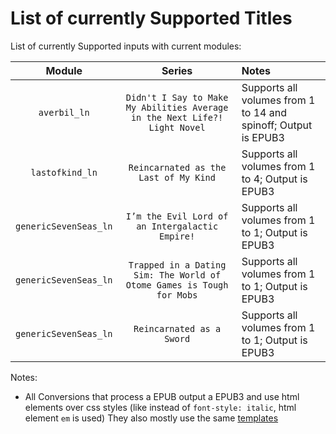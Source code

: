 # List of currently Supported Titles

List of currently Supported inputs with current modules:

|        Module         |                                   Series                                   | Notes                                                          |
| :-------------------: | :------------------------------------------------------------------------: | :------------------------------------------------------------- |
|     `averbil_ln`      | `Didn't I Say to Make My Abilities Average in the Next Life?! Light Novel` | Supports all volumes from 1 to 14 and spinoff; Output is EPUB3 |
|    `lastofkind_ln`    |                   `Reincarnated as the Last of My Kind`                    | Supports all volumes from 1 to 4; Output is EPUB3              |
| `genericSevenSeas_ln` |              `I’m the Evil Lord of an Intergalactic Empire!`               | Supports all volumes from 1 to 1; Output is EPUB3              |
| `genericSevenSeas_ln` |   `Trapped in a Dating Sim: The World of Otome Games is Tough for Mobs`    | Supports all volumes from 1 to 1; Output is EPUB3              |
| `genericSevenSeas_ln` |                         `Reincarnated as a Sword`                          | Supports all volumes from 1 to 1; Output is EPUB3              |

Notes:
- All Conversions that process a EPUB output a EPUB3 and use html elements over css styles (like instead of `font-style: italic`, html element `em` is used)
  They also mostly use the same [templates](./templates/)
